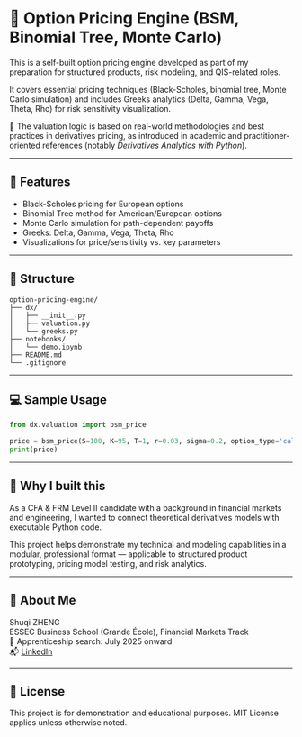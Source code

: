 # 🧮 Option Pricing Engine (BSM, Binomial Tree, Monte Carlo)

This is a self-built option pricing engine developed as part of my preparation for structured products, risk modeling, and QIS-related roles.

It covers essential pricing techniques (Black-Scholes, binomial tree, Monte Carlo simulation) and includes Greeks analytics (Delta, Gamma, Vega, Theta, Rho) for risk sensitivity visualization.

🧾 The valuation logic is based on real-world methodologies and best practices in derivatives pricing, as introduced in academic and practitioner-oriented references (notably *Derivatives Analytics with Python*).

---

## 📌 Features

- Black-Scholes pricing for European options  
- Binomial Tree method for American/European options  
- Monte Carlo simulation for path-dependent payoffs  
- Greeks: Delta, Gamma, Vega, Theta, Rho  
- Visualizations for price/sensitivity vs. key parameters  

---

## 📂 Structure

```
option-pricing-engine/
├── dx/
│   ├── __init__.py
│   ├── valuation.py
│   └── greeks.py
├── notebooks/
│   └── demo.ipynb
├── README.md
└── .gitignore
```

---

## 💻 Sample Usage

```python
from dx.valuation import bsm_price

price = bsm_price(S=100, K=95, T=1, r=0.03, sigma=0.2, option_type='call')
print(price)
```

---

## 🧠 Why I built this

As a CFA & FRM Level II candidate with a background in financial markets and engineering, I wanted to connect theoretical derivatives models with executable Python code.

This project helps demonstrate my technical and modeling capabilities in a modular, professional format — applicable to structured product prototyping, pricing model testing, and risk analytics.

---

## 👤 About Me

Shuqi ZHENG  
ESSEC Business School (Grande École), Financial Markets Track  
📍 Apprenticeship search: July 2025 onward  
📬 [LinkedIn](https://www.linkedin.com/in/Shuqi-Thea-ZHENG)

---

## 📄 License

This project is for demonstration and educational purposes. MIT License applies unless otherwise noted.